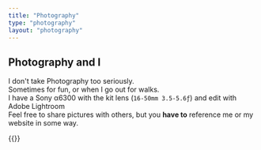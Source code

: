 ```yaml
---
title: "Photography"
type: "photography"
layout: "photography"
---
```

## Photography and I
I don't take Photography too seriously. \
Sometimes for fun, or when I go out for walks. \
I have a Sony α6300 with the kit lens (`16-50mm 3.5-5.6ƒ`) and edit with Adobe Lightroom \
Feel free to share pictures with others, but you **have to** reference me or my website in some way.

{{<photos>}}